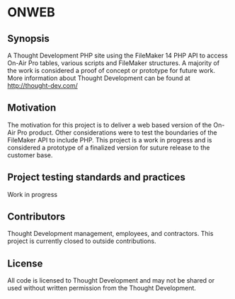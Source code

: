 # ONWEB

## Synopsis

A Thought Development PHP site using the FileMaker 14 PHP API to access On-Air Pro tables, various scripts
and FileMaker structures. A majority of the work is considered a proof of concept or prototype for future work. 
More information about Thought Development can be found at http://thought-dev.com/ 

## Motivation

The motivation for this project is to deliver a web based version of the On-Air Pro product. Other considerations were
to test the boundaries of the FileMaker API to include PHP. This project is a work in progress and is considered a
prototype of a finalized version for suture release to the customer base.

## Project testing standards and practices

Work in progress

## Contributors

Thought Development management, employees, and contractors. This project is currently closed to outside contributions.

## License

All code is licensed to Thought Development and may not be shared or used without written permission from the
Thought Development.
